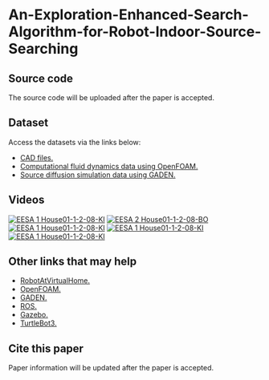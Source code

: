 # An-Exploration-Enhanced-Search-Algorithm-for-Robot-Indoor-Source-Searching

## Source code

The source code will be uploaded after the paper is accepted.

## Dataset

Access the datasets via the links below:
- [CAD files.](https://huggingface.co/datasets/WangHaaa/SourceSearchingDatasetCAD)
- [Computational fluid dynamics data using OpenFOAM.](https://huggingface.co/datasets/WangHaaa/SourceSearchingDatasetFOAM)
- [Source diffusion simulation data using GADEN.](https://huggingface.co/datasets/WangHaaa/SourceSearchingDatasetGADEN)

## Videos

[![EESA 1 House01-1-2-08-KI](https://img.youtube.com/vi/3SqdmiUk0OE/maxresdefault.jpg)](https://youtu.be/3SqdmiUk0OE)
[![EESA 2 House01-1-2-08-BO](https://img.youtube.com/vi/NEAkdBrY6AU/maxresdefault.jpg)](https://youtu.be/NEAkdBrY6AU)
[![EESA 1 House01-1-2-08-KI](https://img.youtube.com/vi/3SqdmiUk0OE/maxresdefault.jpg)](https://youtu.be/3SqdmiUk0OE)
[![EESA 1 House01-1-2-08-KI](https://img.youtube.com/vi/3SqdmiUk0OE/maxresdefault.jpg)](https://youtu.be/3SqdmiUk0OE)
[![EESA 1 House01-1-2-08-KI](https://img.youtube.com/vi/3SqdmiUk0OE/maxresdefault.jpg)](https://youtu.be/3SqdmiUk0OE)


## Other links that may help

- [RobotAtVirtualHome.](https://github.com/DavidFernandezChaves/RobotAtVirtualHome)
- [OpenFOAM.](https://openfoam.org/)
- [GADEN.](https://github.com/MAPIRlab/gaden)
- [ROS.](https://www.ros.org/)
- [Gazebo.](https://gazebosim.org/home)
- [TurtleBot3.](https://emanual.robotis.com/docs/en/platform/turtlebot3/overview/)

## Cite this paper

Paper information will be updated after the paper is accepted.
